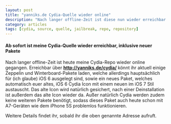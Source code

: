 ```yaml
---
layout: post
title: "yanniks.de Cydia-Quelle wieder online"
description: "Nach langer offline-Zeit ist diese nun wieder erreichbar."
category: articles
tags: [cydia, source, quelle, jailbreak, repo, repository]
---
```

#### Ab sofort ist meine Cydia-Quelle wieder erreichbar, inklusive neuer Pakete

Nach langer offline-Zeit ist heute meine Cydia-Repo wieder online gegangen. Erreichbar über **http://yanniks.de/cydia/** könnt ihr aktuell einige Zeppelin und Winterboard-Pakete laden, welche allerdings hauptsächlich für (ich glaube) iOS 6 ausgelegt sind, sowie ein neues Paket, welches automatisch euer altes, iOS 6 Cydia Icon mit einem neuen im iOS 7 Stil austauscht. Das alte Icon wird natürlich gesichert, nach einer Deinstallation ist außerdem das alte Icon wieder da. Außer natürlich Cydia werden zudem keine weiteren Pakete benötigt, sodass dieses Paket auch heute schon mit A7-Geräten wie dem iPhone 5S problemlos funktionieren.

Weitere Details findet ihr, sobald ihr die oben genannte Adresse aufruft.
